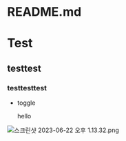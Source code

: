 # README.md

# Test

## testtest

### testtesttest

- toggle
    
    hello
    

![스크린샷 2023-06-22 오후 1.13.32.png](README%20md%20b1e969002354493dbfc700219eb115fb/%25E1%2584%2589%25E1%2585%25B3%25E1%2584%258F%25E1%2585%25B3%25E1%2584%2585%25E1%2585%25B5%25E1%2586%25AB%25E1%2584%2589%25E1%2585%25A3%25E1%2586%25BA_2023-06-22_%25E1%2584%258B%25E1%2585%25A9%25E1%2584%2592%25E1%2585%25AE_1.13.32.png)